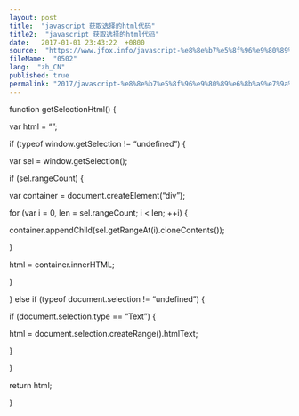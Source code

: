 ```yaml
---
layout: post
title:  "javascript 获取选择的html代码"
title2:  "javascript 获取选择的html代码"
date:   2017-01-01 23:43:22  +0800
source:  "https://www.jfox.info/javascript-%e8%8e%b7%e5%8f%96%e9%80%89%e6%8b%a9%e7%9a%84html%e4%bb%a3%e7%a0%81.html"
fileName:  "0502"
lang:  "zh_CN"
published: true
permalink: "2017/javascript-%e8%8e%b7%e5%8f%96%e9%80%89%e6%8b%a9%e7%9a%84html%e4%bb%a3%e7%a0%81.html"
---
```




function getSelectionHtml() {

var html = “”;

if (typeof window.getSelection != “undefined”) {

var sel = window.getSelection();

if (sel.rangeCount) {

var container = document.createElement(“div”);

for (var i = 0, len = sel.rangeCount; i < len; ++i) {

container.appendChild(sel.getRangeAt(i).cloneContents());

}

html = container.innerHTML;

}

} else if (typeof document.selection != “undefined”) {

if (document.selection.type == “Text”) {

html = document.selection.createRange().htmlText;

}

}

return html;

}
